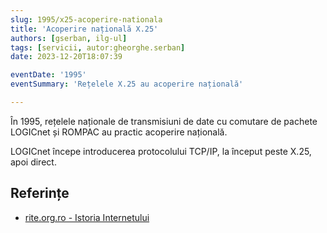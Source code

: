 ```yaml
---
slug: 1995/x25-acoperire-nationala
title: 'Acoperire națională X.25'
authors: [gserban, ilg-ul]
tags: [servicii, autor:gheorghe.serban]
date: 2023-12-20T18:07:39

eventDate: '1995'
eventSummary: 'Rețelele X.25 au acoperire națională'

---
```


În 1995, rețelele naționale de transmisiuni de date cu comutare de pachete
LOGICnet și ROMPAC au practic acoperire națională.

<!-- truncate -->

LOGICnet începe introducerea protocolului TCP/IP, la început peste X.25,
apoi direct.

## Referințe

- [rite.org.ro - Istoria Internetului](https://rite.org.ro/istoria-internetului/)
